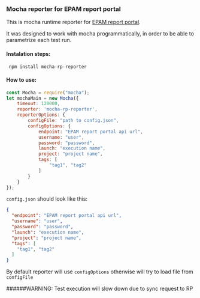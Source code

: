 ### Mocha reporter for EPAM report portal
This is mocha runtime reporter for [EPAM report portal](https://github.com/reportportal/reportportal).

It was designed to work with mocha programmatically, in order to be able to parametrize each test run.


#### Instalation steps:

` npm install mocha-rp-reporter`

#### How to use:

```javascript
const Mocha = require("mocha");
let mochaMain = new Mocha({
    timeout: 120000,
    reporter: 'mocha-rp-reporter',
    reporterOptions: {
        configFile: "path to config.json",
        configOptions: {
            endpoint: "EPAM report portal api url",
            username: "user",
            password: "password",
            launch: "execution name",
            project: "project name",
            tags: [
                "tag1", "tag2"
            ]
        }                        
    }
});
```

`config.json` should look like this:

```json
{
  "endpoint": "EPAM report portal api url",
  "username": "user",
  "password": "password",
  "launch": "execution name",
  "project": "project name",
  "tags": [
    "tag1", "tag2"
  ]
}
```

By default reporter will use `configOptions` otherwise will try to load file from `configFile`

######WARNING: Test execution will slow down due to sync request to RP 





